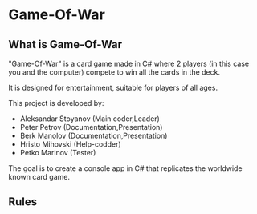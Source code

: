 # Game-Of-War
## What is Game-Of-War
"Game-Of-War" is a card game made in C# where 2 players (in this case you and the computer) compete to win all the cards in the deck. 

 It is designed for entertainment, suitable for players of all ages.

 This project is developed by:
 - Aleksandar Stoyanov (Main coder,Leader)
 - Peter Petrov (Documentation,Presentation)
 - Berk Manolov (Documentation,Presentation)
 - Hristo Mihovski (Help-codder)
 - Petko Marinov (Tester)

The goal is to create a console app in C# that replicates the worldwide known card game.

## Rules
